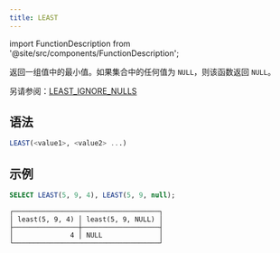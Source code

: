 ```yaml
---
title: LEAST
---
```

import FunctionDescription from '@site/src/components/FunctionDescription';

<FunctionDescription description="Introduced or updated: v1.2.738"/>

返回一组值中的最小值。如果集合中的任何值为 `NULL`，则该函数返回 `NULL`。

另请参阅：[LEAST_IGNORE_NULLS](least-ignore-nulls.md)

## 语法

```sql
LEAST(<value1>, <value2> ...)
```

## 示例

```sql
SELECT LEAST(5, 9, 4), LEAST(5, 9, null);
```

```
┌────────────────────────────────────┐
│ least(5, 9, 4) │ least(5, 9, NULL) │
├────────────────┼───────────────────┤
│              4 │ NULL              │
└────────────────────────────────────┘
```